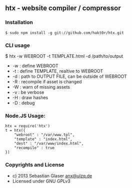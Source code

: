 ## htx - website compiler / compressor

### Installation
    $ sudo npm install -g git://github.com/hakt0r/htx.git

### CLI usage
  $ htx -w WEBROOT -t TEMPLATE.html -d /path/to/output
  * -w : define WEBROOT
  * -t : define TEMPLATE, realtive to WEBROOT
  * -d : path to OUTPUT FILE, can be outside of WEBROOT
  * -R : recompile if asset is changed
  * -W : warn of missing assets
  * -v : be verbose
  * -H : draw hashes
  * -D : debug

### Node.JS Usage:
    htx = require('htx')
    t = htx({
        "webroot" : "/var/www.tpl",
        "template" : "index.html",
        "dest" : "/var/www/index.html",
        "recompile" : true
    })

### Copyrights and License
  * c) 2013 Sebastian Glaser <anx@ulzq.de>
  * Licensed under GNU GPLv3
